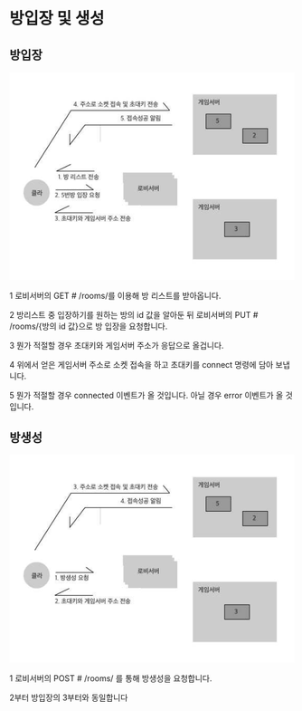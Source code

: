 # 방입장 및 생성

## 방입장

![](Untitled-1-a7022420-359b-43a7-b126-ff9cb9244cab.jpg)

1 로비서버의 GET # /rooms/를 이용해 방 리스트를 받아옵니다.

2 방리스트 중 입장하기를 원하는 방의 id 값을 알아둔 뒤 로비서버의 PUT # /rooms/{방의 id 값}으로 방 입장을 요청합니다.

3 뭔가 적절할 경우 초대키와 게임서버 주소가 응답으로 올겁니다.

4 위에서 얻은 게임서버 주소로 소켓 접속을 하고 초대키를 connect 명령에 담아 보냅니다. 

5 뭔가 적절할 경우 connected 이벤트가 올 것입니다. 아닐 경우 error 이벤트가 올 것입니다.

## 방생성

![](-eef0c0d1-1ff3-46c0-909a-3745e9142cdb.jpg)

1 로비서버의 POST # /rooms/ 를 통해 방생성을 요청합니다.

2부터  방입장의 3부터와 동일합니다